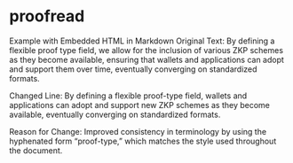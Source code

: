 <style>
  .highlight-red {
    background-color: rgba(255, 0, 0, 0.0); /* Red with 30% opacity */
  }
  .highlight-green {
    background-color: rgba(0, 255, 0, 0.0); /* Green with 30% opacity */
  }
</style>

# proofread

Example with Embedded HTML in Markdown Original Text:
By defining a flexible <span class="highlight-red">proof type</span> field, we allow for the inclusion of various ZKP schemes as they become available, ensuring that wallets and applications can adopt and support them over time, eventually converging on standardized formats.

Changed Line:
By defining a flexible <span class="highlight-green">proof-type</span> field, wallets and applications can adopt and support new ZKP schemes as they become available, eventually converging on standardized formats.

Reason for Change:
Improved consistency in terminology by using the hyphenated form “proof-type,” which matches the style used throughout the document.
